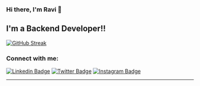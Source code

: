 ### Hi there, I'm Ravi 👋


## I'm a Backend Developer!!

[![GitHub Streak](https://streak-stats.demolab.com?user=ravi-kale&theme=tokyonight)](https://git.io/streak-stats)


### Connect with me:

[![Linkedin Badge](https://img.shields.io/badge/-LinkedIn-0e76a8?style=flat-square&logo=Linkedin&logoColor=white)](https://www.linkedin.com/in/ravi-kale-394801182/)
[![Twitter Badge](https://img.shields.io/badge/-Twitter-00acee?style=flat-square&logo=Twitter&logoColor=white)](https://twitter.com/ravikale__)
[![Instagram Badge](https://img.shields.io/badge/-Instagram-e4405f?style=flat-square&logo=Instagram&logoColor=white)](https://www.instagram.com/ravikale__/)

---



